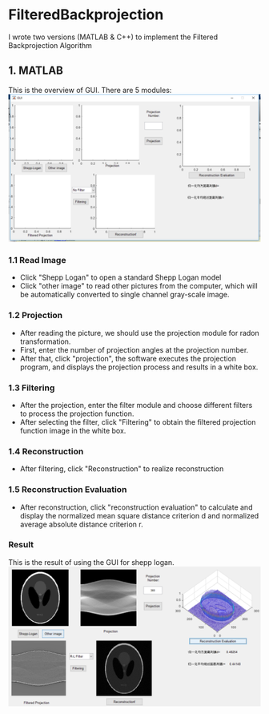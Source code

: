 # FilteredBackprojection

I wrote two versions (MATLAB & C++) to implement the Filtered Backprojection Algorithm

## 1. MATLAB
This is the overview of GUI. There are 5 modules:![](https://github.com/charlotte12l/FilteredBackprojection/blob/master/GUI_overview.png) 

### 1.1 Read Image
- Click "Shepp Logan" to open a standard Shepp Logan model
- Click "other image" to read other pictures from the computer, which will be automatically converted to single channel gray-scale image.

### 1.2 Projection
- After reading the picture, we should use the projection module for radon transformation.  
- First, enter the number of projection angles at the projection number.      
- After that, click "projection", the software executes the projection program, and displays the projection process and results in a white box.

### 1.3 Filtering
- After the projection, enter the filter module and choose different filters to process the projection function.
- After selecting the filter, click "Filtering" to obtain the filtered projection function image in the white box.

### 1.4 Reconstruction
- After filtering, click "Reconstruction" to realize reconstruction

### 1.5 Reconstruction Evaluation
- After reconstruction, click "reconstruction evaluation" to calculate and display the normalized mean square distance criterion d and normalized average absolute distance criterion r.

### Result
This is the result of using the GUI for shepp logan.![](https://github.com/charlotte12l/FilteredBackprojection/blob/master/GUI_sample.png)



